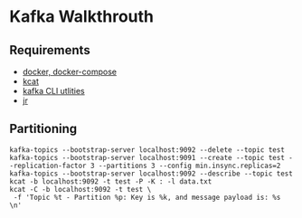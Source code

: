 # Kafka Walkthrouth 

## Requirements

- [docker, docker-compose](https://docs.docker.com/get-docker/)
- [kcat](https://github.com/edenhill/kcat)
- [kafka CLI utlities](https://kafka.apache.org/downloads)
- [jr](https://github.com/ugol/jr)

## Partitioning 

```
kafka-topics --bootstrap-server localhost:9092 --delete --topic test 
kafka-topics --bootstrap-server localhost:9091 --create --topic test --replication-factor 3 --partitions 3 --config min.insync.replicas=2
kafka-topics --bootstrap-server localhost:9092 --describe --topic test 
kcat -b localhost:9092 -t test -P -K : -l data.txt
kcat -C -b localhost:9092 -t test \
 -f 'Topic %t - Partition %p: Key is %k, and message payload is: %s \n'
```